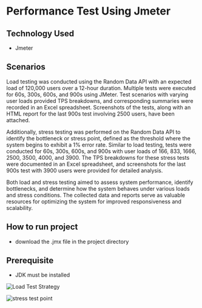 # Performance Test Using Jmeter
## Technology Used
- Jmeter

## Scenarios
Load testing was conducted using the Random Data API with an expected load of 120,000 users over a 12-hour duration. Multiple tests were executed for 60s, 300s, 600s, and 900s using JMeter. Test scenarios with varying user loads provided TPS breakdowns, and corresponding summaries were recorded in an Excel spreadsheet. Screenshots of the tests, along with an HTML report for the last 900s test involving 2500 users, have been attached.

Additionally, stress testing was performed on the Random Data API to identify the bottleneck or stress point, defined as the threshold where the system begins to exhibit a 1% error rate. Similar to load testing, tests were conducted for 60s, 300s, 600s, and 900s with user loads of 166, 833, 1666, 2500, 3500, 4000, and 3900. The TPS breakdowns for these stress tests were documented in an Excel spreadsheet, and screenshots for the last 900s test with 3900 users were provided for detailed analysis.

Both load and stress testing aimed to assess system performance, identify bottlenecks, and determine how the system behaves under various loads and stress conditions. The collected data and reports serve as valuable resources for optimizing the system for improved responsiveness and scalability.

## How to run project
- download the .jmx file in the project directory
## Prerequisite
- JDK must be installed


![Load Test Strategy](https://github.com/AfrinBintaAmzad/Ques-04-Performance-Testing-/assets/83439797/2ae4ad17-acbe-45c2-b336-c4c79a0feb72)

![stress test point](https://github.com/AfrinBintaAmzad/Ques-04-Performance-Testing-/assets/83439797/eb1eeeab-515d-4244-8142-9e5130e56851)
